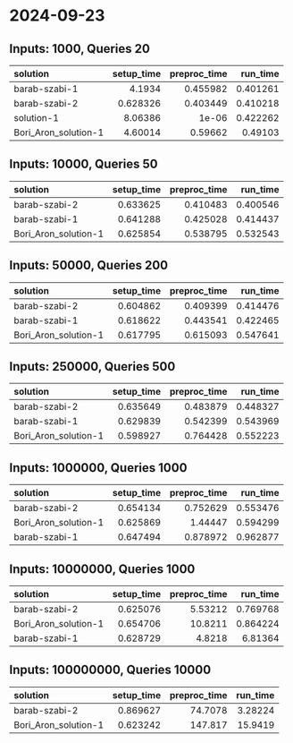 # 2024-09-23

## Inputs: 1000, Queries 20

| solution             |   setup_time |   preproc_time |   run_time |
|:---------------------|-------------:|---------------:|-----------:|
| barab-szabi-1        |     4.1934   |       0.455982 |   0.401261 |
| barab-szabi-2        |     0.628326 |       0.403449 |   0.410218 |
| solution-1           |     8.06386  |       1e-06    |   0.422262 |
| Bori_Aron_solution-1 |     4.60014  |       0.59662  |   0.49103  |

## Inputs: 10000, Queries 50

| solution             |   setup_time |   preproc_time |   run_time |
|:---------------------|-------------:|---------------:|-----------:|
| barab-szabi-2        |     0.633625 |       0.410483 |   0.400546 |
| barab-szabi-1        |     0.641288 |       0.425028 |   0.414437 |
| Bori_Aron_solution-1 |     0.625854 |       0.538795 |   0.532543 |

## Inputs: 50000, Queries 200

| solution             |   setup_time |   preproc_time |   run_time |
|:---------------------|-------------:|---------------:|-----------:|
| barab-szabi-2        |     0.604862 |       0.409399 |   0.414476 |
| barab-szabi-1        |     0.618622 |       0.443541 |   0.422465 |
| Bori_Aron_solution-1 |     0.617795 |       0.615093 |   0.547641 |

## Inputs: 250000, Queries 500

| solution             |   setup_time |   preproc_time |   run_time |
|:---------------------|-------------:|---------------:|-----------:|
| barab-szabi-2        |     0.635649 |       0.483879 |   0.448327 |
| barab-szabi-1        |     0.629839 |       0.542399 |   0.543969 |
| Bori_Aron_solution-1 |     0.598927 |       0.764428 |   0.552223 |

## Inputs: 1000000, Queries 1000

| solution             |   setup_time |   preproc_time |   run_time |
|:---------------------|-------------:|---------------:|-----------:|
| barab-szabi-2        |     0.654134 |       0.752629 |   0.553476 |
| Bori_Aron_solution-1 |     0.625869 |       1.44447  |   0.594299 |
| barab-szabi-1        |     0.647494 |       0.878972 |   0.962877 |

## Inputs: 10000000, Queries 1000

| solution             |   setup_time |   preproc_time |   run_time |
|:---------------------|-------------:|---------------:|-----------:|
| barab-szabi-2        |     0.625076 |        5.53212 |   0.769768 |
| Bori_Aron_solution-1 |     0.654706 |       10.8211  |   0.864224 |
| barab-szabi-1        |     0.628729 |        4.8218  |   6.81364  |

## Inputs: 100000000, Queries 10000

| solution             |   setup_time |   preproc_time |   run_time |
|:---------------------|-------------:|---------------:|-----------:|
| barab-szabi-2        |     0.869627 |        74.7078 |    3.28224 |
| Bori_Aron_solution-1 |     0.623242 |       147.817  |   15.9419  |